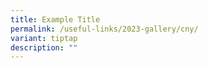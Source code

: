 ```yaml
---
title: Example Title
permalink: /useful-links/2023-gallery/cny/
variant: tiptap
description: ""
---
```

